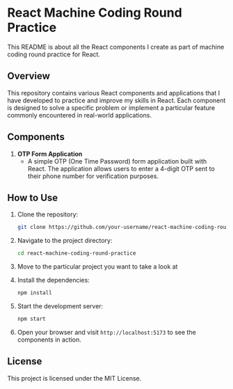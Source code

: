 # React Machine Coding Round Practice

This README is about all the React components I create as part of machine coding round practice for React.

## Overview

This repository contains various React components and applications that I have developed to practice and improve my skills in React. Each component is designed to solve a specific problem or implement a particular feature commonly encountered in real-world applications.

## Components

1. **OTP Form Application**
   - A simple OTP (One Time Password) form application built with React. The application allows users to enter a 4-digit OTP sent to their phone number for verification purposes.

## How to Use

1. Clone the repository:
   ```bash
   git clone https://github.com/your-username/react-machine-coding-round-practice.git
   ```
2. Navigate to the project directory:
   ```bash
   cd react-machine-coding-round-practice
   ```
3. Move to the particular project you want to take a look at

4. Install the dependencies:
   ```bash
   npm install
   ```
4. Start the development server:
   ```bash
   npm start
   ```
5. Open your browser and visit `http://localhost:5173` to see the components in action.

## License

This project is licensed under the MIT License.
